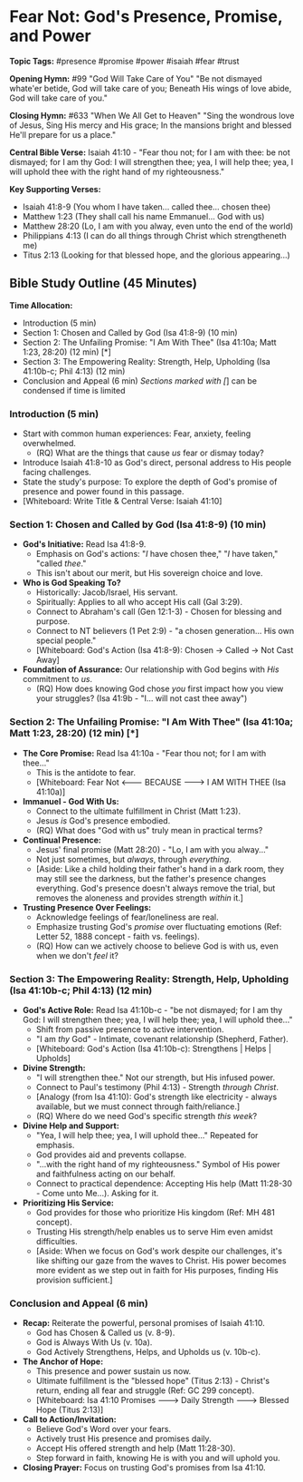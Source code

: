 # Fear Not: God's Presence, Promise, and Power

**Topic Tags:** #presence #promise #power #isaiah #fear #trust

**Opening Hymn:** #99 "God Will Take Care of You" "Be not dismayed whate'er
betide, God will take care of you; Beneath His wings of love abide, God will
take care of you."

**Closing Hymn:** #633 "When We All Get to Heaven" "Sing the wondrous love of
Jesus, Sing His mercy and His grace; In the mansions bright and blessed He'll
prepare for us a place."

**Central Bible Verse:** Isaiah 41:10 - "Fear thou not; for I am with thee: be
not dismayed; for I am thy God: I will strengthen thee; yea, I will help thee;
yea, I will uphold thee with the right hand of my righteousness."

**Key Supporting Verses:**

- Isaiah 41:8-9 (You whom I have taken... called thee... chosen thee)
- Matthew 1:23 (They shall call his name Emmanuel... God with us)
- Matthew 28:20 (Lo, I am with you alway, even unto the end of the world)
- Philippians 4:13 (I can do all things through Christ which strengtheneth me)
- Titus 2:13 (Looking for that blessed hope, and the glorious appearing...)

## Bible Study Outline (45 Minutes)

**Time Allocation:**

- Introduction (5 min)
- Section 1: Chosen and Called by God (Isa 41:8-9) (10 min)
- Section 2: The Unfailing Promise: "I Am With Thee" (Isa 41:10a; Matt 1:23,
  28:20) (12 min) [*]
- Section 3: The Empowering Reality: Strength, Help, Upholding (Isa 41:10b-c;
  Phil 4:13) (12 min)
- Conclusion and Appeal (6 min) _Sections marked with [_] can be condensed if
  time is limited

### Introduction (5 min)

- Start with common human experiences: Fear, anxiety, feeling overwhelmed.
  - (RQ) What are the things that cause _us_ fear or dismay today?
- Introduce Isaiah 41:8-10 as God's direct, personal address to His people
  facing challenges.
- State the study's purpose: To explore the depth of God's promise of presence
  and power found in this passage.
- [Whiteboard: Write Title & Central Verse: Isaiah 41:10]

### Section 1: Chosen and Called by God (Isa 41:8-9) (10 min)

- **God's Initiative:** Read Isa 41:8-9.
  - Emphasis on God's actions: "_I_ have chosen thee," "_I_ have taken," "called
    _thee_."
  - This isn't about our merit, but His sovereign choice and love.
- **Who is God Speaking To?**
  - Historically: Jacob/Israel, His servant.
  - Spiritually: Applies to all who accept His call (Gal 3:29).
  - Connect to Abraham's call (Gen 12:1-3) - Chosen for blessing and purpose.
  - Connect to NT believers (1 Pet 2:9) - "a chosen generation... His own
    special people."
  - [Whiteboard: God's Action (Isa 41:8-9): Chosen -> Called -> Not Cast Away]
- **Foundation of Assurance:** Our relationship with God begins with _His_
  commitment to _us_.
  - (RQ) How does knowing God chose _you_ first impact how you view your
    struggles? (Isa 41:9b - "I... will not cast thee away")

### Section 2: The Unfailing Promise: "I Am With Thee" (Isa 41:10a; Matt 1:23, 28:20) (12 min) [*]

- **The Core Promise:** Read Isa 41:10a - "Fear thou not; for I am with thee..."
  - This is the antidote to fear.
  - [Whiteboard: Fear Not <--- BECAUSE ---> I AM WITH THEE (Isa 41:10a)]
- **Immanuel - God With Us:**
  - Connect to the ultimate fulfillment in Christ (Matt 1:23).
  - Jesus _is_ God's presence embodied.
  - (RQ) What does "God with us" truly mean in practical terms?
- **Continual Presence:**
  - Jesus' final promise (Matt 28:20) - "Lo, I am with you alway..."
  - Not just sometimes, but _always_, through _everything_.
  - [Aside: Like a child holding their father's hand in a dark room, they may
    still see the darkness, but the father's presence changes everything. God's
    presence doesn't always remove the trial, but removes the aloneness and
    provides strength *within* it.]
- **Trusting Presence Over Feelings:**
  - Acknowledge feelings of fear/loneliness are real.
  - Emphasize trusting God's _promise_ over fluctuating emotions (Ref: Letter
    52, 1888 concept - faith vs. feelings).
  - (RQ) How can we actively choose to believe God is with us, even when we
    don't _feel_ it?

### Section 3: The Empowering Reality: Strength, Help, Upholding (Isa 41:10b-c; Phil 4:13) (12 min)

- **God's Active Role:** Read Isa 41:10b-c - "be not dismayed; for I am thy God:
  I will strengthen thee; yea, I will help thee; yea, I will uphold thee..."
  - Shift from passive presence to active intervention.
  - "I am _thy_ God" - Intimate, covenant relationship (Shepherd, Father).
  - [Whiteboard: God's Action (Isa 41:10b-c): Strengthens | Helps | Upholds]
- **Divine Strength:**
  - "I will strengthen thee." Not our strength, but His infused power.
  - Connect to Paul's testimony (Phil 4:13) - Strength _through Christ_.
  - [Analogy (from Isa 41:10): God's strength like electricity - always
    available, but we must connect through faith/reliance.]
  - (RQ) Where do we need God's specific strength _this week_?
- **Divine Help and Support:**
  - "Yea, I will help thee; yea, I will uphold thee..." Repeated for emphasis.
  - God provides aid and prevents collapse.
  - "...with the right hand of my righteousness." Symbol of His power and
    faithfulness acting on our behalf.
  - Connect to practical dependence: Accepting His help (Matt 11:28-30 - Come
    unto Me...). Asking for it.
- **Prioritizing His Service:**
  - God provides for those who prioritize His kingdom (Ref: MH 481 concept).
  - Trusting His strength/help enables us to serve Him even amidst difficulties.
  - [Aside: When we focus on God's work despite our challenges, it's like
    shifting our gaze from the waves to Christ. His power becomes more evident
    as we step out in faith for His purposes, finding His provision sufficient.]

### Conclusion and Appeal (6 min)

- **Recap:** Reiterate the powerful, personal promises of Isaiah 41:10.
  - God has Chosen & Called us (v. 8-9).
  - God is Always With Us (v. 10a).
  - God Actively Strengthens, Helps, and Upholds us (v. 10b-c).
- **The Anchor of Hope:**
  - This presence and power sustain us now.
  - Ultimate fulfillment is the "blessed hope" (Titus 2:13) - Christ's return,
    ending all fear and struggle (Ref: GC 299 concept).
  - [Whiteboard: Isa 41:10 Promises ---> Daily Strength ---> Blessed Hope (Titus
    2:13)]
- **Call to Action/Invitation:**
  - Believe God's Word over your fears.
  - Actively trust His presence and promises daily.
  - Accept His offered strength and help (Matt 11:28-30).
  - Step forward in faith, knowing He is with you and will uphold you.
- **Closing Prayer:** Focus on trusting God's promises from Isa 41:10.
